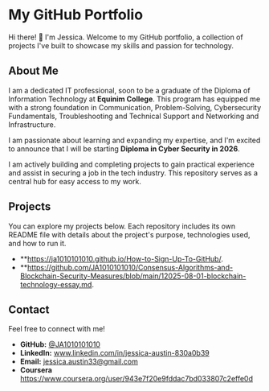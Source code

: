 # My GitHub Portfolio

Hi there! 👋 I'm Jessica. Welcome to my GitHub portfolio, a collection of projects I've built to showcase my skills and passion for technology.

## About Me

I am a dedicated IT professional, soon to be a graduate of the Diploma of Information Technology at **Equinim College**. This program has equipped me with a strong foundation in Communication, Problem-Solving, Cybersecurity Fundamentals, Troubleshooting and Technical Support and Networking and Infrastructure.

I am passionate about learning and expanding my expertise, and I'm excited to announce that I will be starting **Diploma in Cyber Security in 2026**.

I am actively building and completing projects to gain practical experience and assist in securing a job in the tech industry. This repository serves as a central hub for easy access to my work.

## Projects

You can explore my projects below. Each repository includes its own README file with details about the project's purpose, technologies used, and how to run it.

* **https://ja1010101010.github.io/How-to-Sign-Up-To-GitHub/.
* **https://github.com/JA1010101010/Consensus-Algorithms-and-Blockchain-Security-Measures/blob/main/12025-08-01-blockchain-technology-essay.md.


## Contact

Feel free to connect with me!

* **GitHub:** [@JA1010101010](https://github.com/JA1010101010)
* **LinkedIn:** www.linkedin.com/in/jessica-austin-830a0b39
* **Email:** jessica.austin33@gmail.com
* **Coursera** https://www.coursera.org/user/943e7f20e9fddac7bd033807c2effe0d
